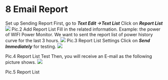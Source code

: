 # 8 Email Report

Set up Sending Report First, go to _**Text Edit -&gt;Text List**_ Click on _**Report List**_ ![](https://leweidoc.oss-cn-hangzhou.aliyuncs.com/lewei50/img/devicebitmanual-xj-20180930-46.jpg) Pic.2 Add Report List Fill in the related information. Example: the power of WIFI Power Monitor. We want to sent the report list of power history curve for the last 3 hours. ![](https://leweidoc.oss-cn-hangzhou.aliyuncs.com/lewei50/img/devicebitmanual-xj-20180930-47.jpg) Pic.3 Report List Settings Click on _**Send Immediately**_ for testing. ![](https://leweidoc.oss-cn-hangzhou.aliyuncs.com/lewei50/img/devicebitmanual-xj-20180930-48.jpg)

Pic.4 Report List Test Then, you will receive an E-mail as the following picture shows. ![](https://leweidoc.oss-cn-hangzhou.aliyuncs.com/lewei50/img/devicebitmanual-xj-20180930-49.jpg)

Pic.5 Report List

